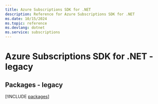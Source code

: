 ```yaml
---
title: Azure Subscriptions SDK for .NET
description: Reference for Azure Subscriptions SDK for .NET
ms.date: 10/15/2024
ms.topic: reference
ms.devlang: dotnet
ms.service: subscriptions
---
```

# Azure Subscriptions SDK for .NET - legacy
## Packages - legacy
[!INCLUDE [packages](subscriptions-index.md)]
